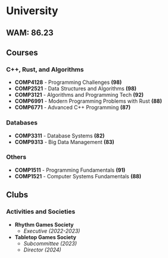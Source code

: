 # University

## WAM: 86.23

## Courses

### C++, Rust, and Algorithms
- **COMP4128** - Programming Challenges **(98)**
- **COMP2521** - Data Structures and Algorithms **(98)**
- **COMP3121** - Algorithms and Programming Tech **(92)**
- **COMP6991** - Modern Programming Problems with Rust **(88)**
- **COMP6771** - Advanced C++ Programming **(87)**

### Databases
- **COMP3311** - Database Systems **(82)**
- **COMP9313** - Big Data Management **(83)**

### Others
- **COMP1511** - Programming Fundamentals **(91)**
- **COMP1521** - Computer Systems Fundamentals **(88)**

## Clubs

### Activities and Societies
- **Rhythm Games Society**  
  - *Executive (2022-2023)*
- **Tabletop Games Society**  
  - *Subcommittee (2023)*  
  - *Director (2024)*
